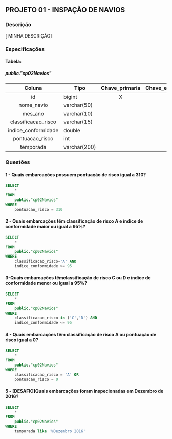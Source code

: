## PROJETO 01 - INSPAÇÃO DE NAVIOS

### Descrição

[ MINHA DESCRIÇÃO] 

### Especificações

#### Tabela:

##### public."cp02Navios"

|       Coluna       | Tipo         | Chave_primaria | Chave_estrangeira |
| :-----------------: | ------------ | :------------: | ----------------- |
|         id         | bigint       |       X       |                   |
|     nome_navio     | varchar(50)  |                |                   |
|       mes_ano       | varchar(10)  |                |                   |
| classificacao_risco | varchar(15)  |                |                   |
| indice_conformidade | double       |                |                   |
|   pontuacao_risco   | int          |                |                   |
|      temporada      | varchar(200) |                |                   |

### Questões

#### 1 - Quais embarcações possuem pontuação de risco igual a 310?

```sql
SELECT 
	*
FROM 
	public."cp02Navios"
WHERE 
	pontuacao_risco = 310
```

#### 2 - Quais embarcações têm classificação de risco A e índice de conformidade maior ou igual a 95%?

```sql
SELECT 
	* 
FROM 
	public."cp02Navios" 
WHERE 
	classificacao_risco='A' AND
	indice_conformidade >= 95
```

#### 3-Quais embarcações têmclassificação de risco C ou D e índice de conformidade menor ou igual a 95%?

```sql
SELECT 
	* 
FROM 
	public."cp02Navios" 
WHERE 
	classificacao_risco in ('C','D') AND
	indice_conformidade <= 95
```

#### 4 - Quais embarcações têm classificação de risco A ou pontuação de risco igual a 0?

```sql
SELECT 
	* 
FROM 
	public."cp02Navios" 
WHERE 
	classificacao_risco = 'A' OR
	pontuacao_risco = 0
```

#### 5 - [DESAFIO]Quais embarcações foram inspecionadas em Dezembro de 2016?

```sql
SELECT 
	* 
FROM 
	public."cp02Navios" 
WHERE 
	temporada like '%Dezembro 2016'
```
